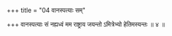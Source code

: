 +++
title = "04 वानस्पत्याः सम्"

+++
वानस्पत्याः सं नह्यध्वं मम राष्ट्राय जयन्तो ऽमित्रेभ्यो हेतिमस्यन्तः ॥ ४ ॥